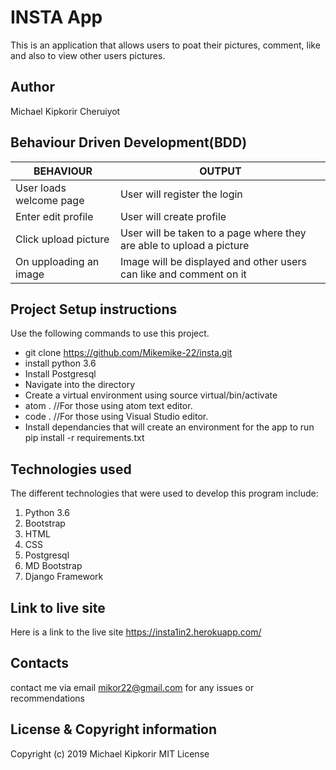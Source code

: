 # INSTA App
This is an application that allows users to poat their pictures, comment, like and also to view other users pictures.

## Author
Michael Kipkorir Cheruiyot
## Behaviour Driven Development(BDD)
| BEHAVIOUR 	| OUTPUT 	|
|-------------------------	|----------------------------------------------------------------------	|
| User loads welcome page 	| User will register the login 	|
| Enter edit profile 	| User will create profile 	|
| Click upload picture 	| User will be taken to a page where they are able to upload a picture 	|
| On upploading an image 	| Image will be displayed and other users can like and comment on it 	|
## Project Setup instructions
Use the following commands to use this project.

* git clone https://github.com/Mikemike-22/insta.git
* install python 3.6
* Install Postgresql
* Navigate into the directory
* Create a virtual environment using source virtual/bin/activate
* atom . //For those using atom text editor.
* code . //For those using Visual Studio editor.
* Install dependancies that will create an environment for the app to run pip install -r requirements.txt

## Technologies used
The different technologies that were used to develop this program include:

1. Python 3.6
2. Bootstrap
3. HTML
4. CSS
5. Postgresql
6. MD Bootstrap
7. Django Framework

## Link to live site
Here is a link to the live site
https://insta1in2.herokuapp.com/

## Contacts
contact me via email mikor22@gmail.com
for any issues or recommendations

## License & Copyright information
Copyright (c) 2019 Michael Kipkorir MIT License
